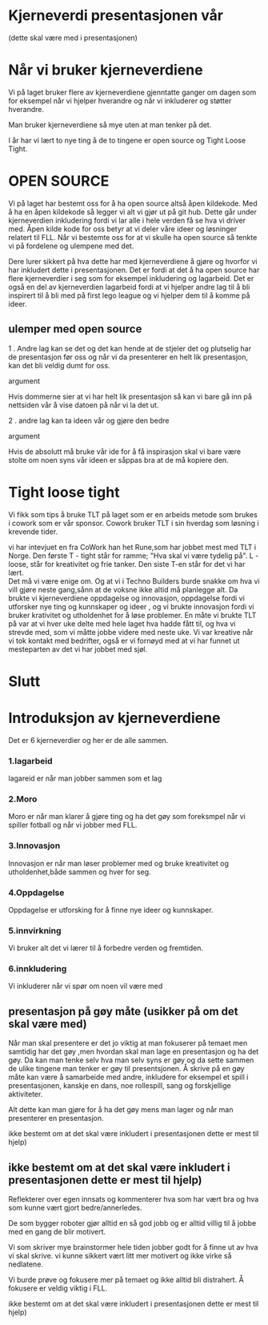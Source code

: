 
# Kjerneverdi presentasjonen vår

(dette skal være med i presentasjonen)
# Når vi bruker kjerneverdiene

Vi på laget bruker flere av kjerneverdiene gjenntatte ganger om dagen som for eksempel når vi hjelper hverandre og når vi inkluderer og støtter  hverandre.

Man bruker kjerneverdiene så mye uten at man tenker på det.

I år har vi lært to nye ting å de to tingene er open source og Tight Loose Tight.

# OPEN SOURCE

Vi på laget har bestemt oss for å ha open source altså åpen kildekode.
 Med å ha en åpen kildekode så legger vi alt vi gjør ut på git hub. Dette går under kjerneverdien inkludering fordi vi lar alle i hele verden få se hva vi driver med. Åpen kilde kode for oss betyr at vi deler våre ideer og løsninger relatert til FLL.
Når vi bestemte oss for at vi skulle ha open source så tenkte vi på fordelene og ulempene med det. 


Dere lurer sikkert på hva dette har med kjerneverdiene å gjøre og hvorfor vi har inkludert dette i presentasjonen. Det er fordi at det å ha open source har flere kjerneverdier i seg som for eksempel inkludering og lagarbeid.
Det er også en del av kjerneverdien lagarbeid fordi at vi hjelper andre lag til å bli inspirert til å bli med på first lego league og vi hjelper dem til å komme på ideer.

## ulemper med open source

1 . Andre lag kan se det og det kan hende at de stjeler det og plutselig har de presentasjon før oss og  når vi da presenterer en helt lik presentasjon, kan det bli veldig dumt for oss.

argument 

Hvis dommerne sier at vi har helt lik presentasjon så kan vi bare gå inn på nettsiden vår å vise datoen på når vi la det ut.


2 . andre lag kan ta ideen vår og gjøre den bedre 

argument 

Hvis de absolutt  må bruke vår ide for å få inspirasjon skal vi  bare være stolte om noen syns vår ideen er såppas bra at de må kopiere den.

# Tight loose tight

Vi fikk som tips å bruke TLT på laget som er en arbeids metode som brukes i cowork som er vår sponsor.
Cowork bruker TLT i sin hverdag som løsning i krevende tider.

vi har intevjuet en fra CoWork han het Rune,som har jobbet mest med TLT i Norge.
Den første T - tight står for ramme; "Hva skal vi være tydelig på".  L - loose, står for kreativitet og frie tanker. Den siste T-en står for det vi har lært.  
Det  må vi være enige om. Og at vi i Techno Builders burde snakke om hva vi vill gjøre neste gang,sånn at de voksne ikke altid må planlegge alt. Da brukte vi kjerneverdiene oppdagelse og innovasjon, oppdagelse fordi vi utforsker nye ting og
kunnskaper og ideer , og vi brukte innovasjon fordi vi bruker krativitet og utholdenhet for å løse problemer.
En måte vi brukte TLT på var at vi hver uke delte med hele laget hva hadde fått til, og hva vi strevde med, som vi  måtte jobbe videre med neste uke. Vi var kreative når vi tok kontakt med bedrifter, også er vi fornøyd med at vi har funnet ut mesteparten av det vi har jobbet med sjøl. 

# Slutt


# Introduksjon av kjerneverdiene
Det er 6 kjerneverdier og her er de alle sammen.

### 1.lagarbeid
 lagareid er når man jobber sammen som et lag 

### 2.Moro
Moro er når man klarer å gjøre ting og ha det gøy som foreksmpel når vi spiller fotball og når vi jobber med FLL.

### 3.Innovasjon
Innovasjon er når man løser problemer med og bruke kreativitet og utholdenhet,både sammen og hver for seg.

### 4.Oppdagelse
Oppdagelse er utforsking for å finne nye ideer og kunnskaper.

### 5.innvirkning
Vi bruker alt det vi lærer til å forbedre verden og fremtiden.

### 6.innkludering
Vi inkluderer når vi spør om noen vil være med 

## presentasjon på gøy måte (usikker på om det skal være med)
Når man skal presentere er det jo viktig at man fokuserer på temaet men samtidig har det gøy ,men hvordan skal man lage en presentasjon og ha det gøy. Da kan man tenke selv hva man selv syns er gøy og da sette sammen de ulike tingene man tenker er gøy til presentsjonen. Å skrive på en gøy måte kan være å samarbeide med andre, inkludere for eksempel et spill i presentasjonen, kanskje en dans,  noe rollespill, sang og forskjellige aktiviteter.

 Alt dette kan man gjøre for å ha det gøy mens man lager og når man presenterer en presentasjon.


ikke bestemt om at det skal være inkludert i presentasjonen dette er mest til hjelp)
## ikke bestemt om at det skal være inkludert i presentasjonen dette er mest til hjelp)

Reflekterer over egen innsats og kommenterer hva som har vært bra og hva som kunne vært gjort bedre/annerledes.

De som bygger roboter gjør alltid en så god jobb og er alltid villig til å jobbe med en gang de blir motivert.

Vi som skriver mye brainstormer hele tiden jobber godt for å finne ut av hva vi skal skrive. vi kunne sikkert vært litt mer motivert og ikke virke så nedlatene.

Vi burde prøve og fokusere mer på temaet og ikke alltid bli distrahert. Å fokusere er veldig viktig i FLL.

ikke bestemt om at det skal være inkludert i presentasjonen dette er mest til hjelp)